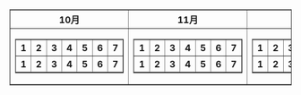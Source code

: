 <table border="1">
  <tr>
    <th>10月</th>
    <th>11月</th>
     <th>12月</th>
  </tr>
  <tr>
    <td>
      <table border="1">
        <tr>
          <th>1</th>
          <th>2</th>
          <th>3</th>
          <th>4</th>
          <th>5</th>
          <th>6</th>
          <th>7</th>
        </tr>
        <tr>
          <th>1</th>
          <th>2</th>
          <th>3</th>
          <th>4</th>
          <th>5</th>
          <th>6</th>
          <th>7</th>
        </tr>
       </table>
    </td>
    <td>
      <table border="1">
        <tr>
          <th>1</th>
          <th>2</th>
          <th>3</th>
          <th>4</th>
          <th>5</th>
          <th>6</th>
          <th>7</th>
        </tr>
        <tr>
          <th>1</th>
          <th>2</th>
          <th>3</th>
          <th>4</th>
          <th>5</th>
          <th>6</th>
          <th>7</th>
        </tr>
       </table>
     </td>
      <td>
      <table border="1">
        <tr>
          <th>1</th>
          <th>2</th>
          <th>3</th>
          <th>4</th>
          <th>5</th>
          <th>6</th>
          <th>7</th>
        </tr>
        <tr>
          <th>1</th>
          <th>2</th>
          <th>3</th>
          <th>4</th>
          <th>5</th>
          <th>6</th>
          <th>7</th>
        </tr>
       </table>
     </td>
  </tr>
</table>
